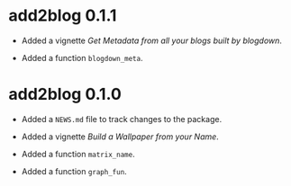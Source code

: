 # add2blog 0.1.1

* Added a vignette *Get Metadata from all your blogs built by blogdown*.

* Added a function `blogdown_meta`.

# add2blog 0.1.0

* Added a `NEWS.md` file to track changes to the package.

* Added a vignette *Build a Wallpaper from your Name*.

* Added a function `matrix_name`.

* Added a function `graph_fun`.

